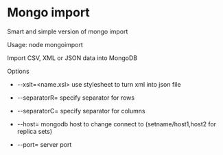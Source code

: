 # Mongo import

Smart and simple version of mongo import

Usage:
 node mongoimport <file> <database name> <collection name> <options>

Import CSV, XML or JSON data into MongoDB


Options

-  --xslt=<name.xsl>                      use stylesheet to turn xml into json file
  
-  --separatorR=<separator rows>          specify separator for rows
 
-  --separatorC=<separator columns>       specify separator for columns
 
-  --host=<hostname>                      mongodb host to change connect to (setname/host1,host2 for replica sets)
 
-  --port=<port>                          server port
